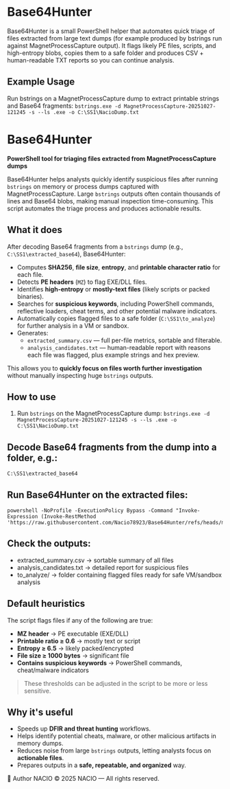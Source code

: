 # Base64Hunter
Base64Hunter is a small PowerShell helper that automates quick triage of files extracted from large text dumps (for example produced by bstrings run against MagnetProcessCapture output). It flags likely PE files, scripts, and high-entropy blobs, copies them to a safe folder and produces CSV + human-readable TXT reports so you can continue analysis.
## Example Usage
Run bstrings on a MagnetProcessCapture dump to extract printable strings and Base64 fragments:
`bstrings.exe -d MagnetProcessCapture-20251027-121245 -s --ls .exe -o C:\SS1\NacioDump.txt`

# Base64Hunter

**PowerShell tool for triaging files extracted from MagnetProcessCapture dumps**

Base64Hunter helps analysts quickly identify suspicious files after running `bstrings` on memory or process dumps captured with MagnetProcessCapture. Large `bstrings` outputs often contain thousands of lines and Base64 blobs, making manual inspection time-consuming. This script automates the triage process and produces actionable results.

## What it does

After decoding Base64 fragments from a `bstrings` dump (e.g., `C:\SS1\extracted_base64`), Base64Hunter:

- Computes **SHA256**, **file size**, **entropy**, and **printable character ratio** for each file.  
- Detects **PE headers** (`MZ`) to flag EXE/DLL files.  
- Identifies **high-entropy** or **mostly-text files** (likely scripts or packed binaries).  
- Searches for **suspicious keywords**, including PowerShell commands, reflective loaders, cheat terms, and other potential malware indicators.  
- Automatically copies flagged files to a safe folder (`C:\SS1\to_analyze`) for further analysis in a VM or sandbox.  
- Generates:
  - `extracted_summary.csv` — full per-file metrics, sortable and filterable.  
  - `analysis_candidates.txt` — human-readable report with reasons each file was flagged, plus example strings and hex preview.

This allows you to **quickly focus on files worth further investigation** without manually inspecting huge `bstrings` outputs.

## How to use

1. Run `bstrings` on the MagnetProcessCapture dump:
`bstrings.exe -d MagnetProcessCapture-20251027-121245 -s --ls .exe -o C:\SS1\NacioDump.txt`

## Decode Base64 fragments from the dump into a folder, e.g.:
`C:\SS1\extracted_base64`


## Run Base64Hunter on the extracted files:
```
powershell -NoProfile -ExecutionPolicy Bypass -Command "Invoke-Expression (Invoke-RestMethod 'https://raw.githubusercontent.com/Nacio78923/Base64Hunter/refs/heads/main/Nacio%20Base%2064%20Hunter.ps1')"

```



## Check the outputs:

* extracted_summary.csv → sortable summary of all files
* analysis_candidates.txt → detailed report for suspicious files
* to_analyze/ → folder containing flagged files ready for safe VM/sandbox analysis

## Default heuristics

The script flags files if any of the following are true:

- **MZ header** → PE executable (EXE/DLL)  
- **Printable ratio ≥ 0.6** → mostly text or script  
- **Entropy ≥ 6.5** → likely packed/encrypted  
- **File size ≥ 1000 bytes** → significant file  
- **Contains suspicious keywords** → PowerShell commands, cheat/malware indicators  

> These thresholds can be adjusted in the script to be more or less sensitive.

## Why it's useful

- Speeds up **DFIR and threat hunting** workflows.  
- Helps identify potential cheats, malware, or other malicious artifacts in memory dumps.  
- Reduces noise from large `bstrings` outputs, letting analysts focus on **actionable files**.  
- Prepares outputs in a **safe, repeatable, and organized** way.

💬 Author NACIO © 2025 NACIO — All rights reserved.
